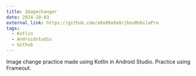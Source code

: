 ```yaml
---
title: Imagechanger
date: 2024-10-03
external_link: https://github.com/a9a99a9a9/jbnuMobilePro
tags:
  - Kotlin
  - Androidstudio
  - Github
---
```


Image change practice made using Kotlin in Android Studio. Practice using Frameout.

<!--more-->
